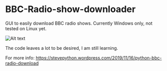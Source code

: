# BBC-Radio-show-downloader
GUI to easily download BBC radio shows.
Currently Windows only, not tested on Linux yet.

![Alt text](https://stevepython.files.wordpress.com/2019/11/python-get-iplayer-bbb-radio-downloader-screen1-1.png "Optional title")

The code leaves a lot to be desired, I am still learning.

For more info:
https://stevepython.wordpress.com/2019/11/16/python-bbc-radio-download
